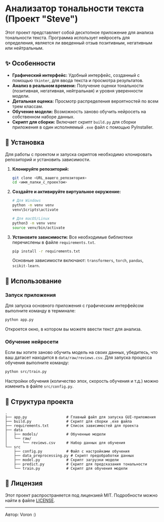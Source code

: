 # Анализатор тональности текста (Проект "Steve")

Этот проект представляет собой десктопное приложение для анализа тональности текста. Программа использует нейросеть для определения, является ли введенный отзыв позитивным, негативным или нейтральным.

## ✨ Особенности

* **Графический интерфейс:** Удобный интерфейс, созданный с помощью `tkinter`, для ввода текста и просмотра результатов.
* **Анализ в реальном времени:** Получение оценки тональности (позитивная, негативная, нейтральная) и уровня уверенности модели.
* **Детальная оценка:** Просмотр распределения вероятностей по всем трем классам.
* **Обучение модели:** Возможность заново обучить нейросеть на собственном наборе данных.
* **Скрипт для сборки:** Включает скрипт `build.py` для сборки приложения в один исполняемый `.exe` файл с помощью PyInstaller.

## 🔧 Установка

Для работы с проектом и запуска скриптов необходимо клонировать репозиторий и установить зависимости.

1.  **Клонируйте репозиторий:**
    ```bash
    git clone <URL_вашего_репозитория>
    cd <имя_папки_с_проектом>
    ```

2.  **Создайте и активируйте виртуальное окружение:**
    ```bash
    # Для Windows
    python -m venv venv
    venv\Scripts\activate

    # Для macOS/Linux
    python3 -m venv venv
    source venv/bin/activate
    ```

3.  **Установите зависимости:**
    Все необходимые библиотеки перечислены в файле `requirements.txt`.
    ```bash
    pip install -r requirements.txt
    ```
    Основные зависимости включают: `transformers`, `torch`, `pandas`, `scikit-learn`.

## 🚀 Использование

### Запуск приложения

Для запуска основного приложения с графическим интерфейсом выполните команду в терминале:
```bash
python app.py
```
Откроется окно, в котором вы можете ввести текст для анализа.

### Обучение нейросети

Если вы хотите заново обучить модель на своих данных, убедитесь, что ваш датасет находится в `data/raw/reviews.csv`.
Для запуска процесса обучения выполните команду:
```bash
python src/train.py
```
Настройки обучения (количество эпох, скорость обучения и т.д.) можно изменить в файле `src/config.py`.

## 📂 Структура проекта

```
.
├── app.py                  # Главный файл для запуска GUI-приложения
├── build.py                # Скрипт для сборки .exe файла
├── requirements.txt        # Список зависимостей для проекта
├── data
│   ├── models/             # Обученные модели
│   └── raw/
│       └── reviews.csv     # Набор данных для обучения
└── src
    ├── config.py           # Файл с настройками обучения
    ├── data_preprocessing.py # Скрипт предобработки данных
    ├── model.py            # Скрипт загрузки модели
    ├── predict.py          # Скрипт для предсказания тональности
    └── train.py            # Скрипт для обучения модели
```

## 📄 Лицензия

Этот проект распространяется под лицензией MIT. Подробности можно найти в файле [LICENSE](LICENSE).

---
Автор: Voron
:)